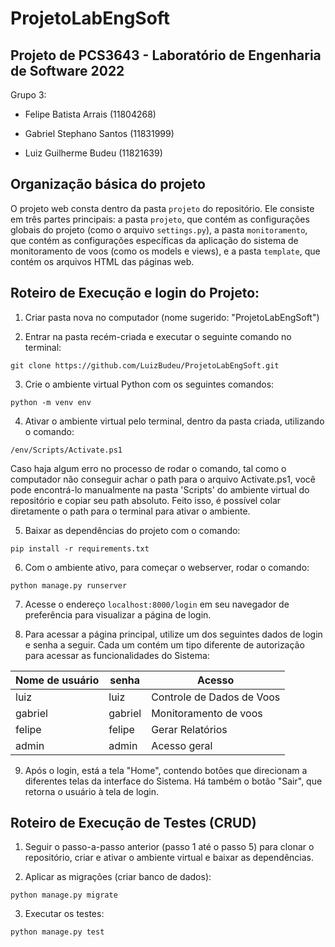 # ProjetoLabEngSoft

## Projeto de PCS3643 - Laboratório de Engenharia de Software 2022

Grupo 3:

- Felipe Batista Arrais (11804268)

- Gabriel Stephano Santos (11831999)

- Luiz Guilherme Budeu (11821639)

## Organização básica do projeto

O projeto web consta dentro da pasta `projeto` do repositório. Ele consiste em três partes principais: a pasta `projeto`, que contém as configurações globais do projeto (como o arquivo `settings.py`), a pasta `monitoramento`, que contém as configurações específicas da aplicação do sistema de monitoramento de voos (como os models e views), e a pasta `template`, que contém os arquivos HTML das páginas web.

## Roteiro de Execução e login do Projeto:

1. Criar pasta nova no computador (nome sugerido: "ProjetoLabEngSoft")

2. Entrar na pasta recém-criada e executar o seguinte comando no terminal:

```
git clone https://github.com/LuizBudeu/ProjetoLabEngSoft.git
```

3. Crie o ambiente virtual Python com os seguintes comandos:

```
python -m venv env
```

4. Ativar o ambiente virtual pelo terminal, dentro da pasta criada, utilizando o comando:

```
/env/Scripts/Activate.ps1
```

Caso haja algum erro no processo de rodar o comando, tal como o computador não conseguir achar o path para o arquivo Activate.ps1, você pode encontrá-lo manualmente na pasta 'Scripts' do ambiente virtual do repositório e copiar seu path absoluto. Feito isso, é possível colar diretamente o path para o terminal para ativar o ambiente.

5. Baixar as dependências do projeto com o comando:

```
pip install -r requirements.txt
```

6. Com o ambiente ativo, para começar o webserver, rodar o comando:

```
python manage.py runserver
```

7. Acesse o endereço `localhost:8000/login` em seu navegador de preferência para visualizar a página de login.

8. Para acessar a página principal, utilize um dos seguintes dados de login e senha a seguir. Cada um contém um tipo diferente de autorização para acessar as funcionalidades do Sistema:

| Nome de usuário | senha   | Acesso                     |
| --------------- | ------- | -------------------------- |
| luiz            | luiz    | Controle de Dados de Voos  |
| gabriel         | gabriel | Monitoramento de voos      |
| felipe          | felipe  | Gerar Relatórios           |
| admin           | admin   | Acesso geral               |

9. Após o login, está a tela "Home", contendo botões que direcionam a diferentes telas da interface do Sistema. Há também o botão "Sair", que retorna o usuário à tela de login.

## Roteiro de Execução de Testes (CRUD)

1. Seguir o passo-a-passo anterior (passo 1 até o passo 5) para clonar o repositório, criar e ativar o ambiente virtual e baixar as dependências.

2. Aplicar as migrações (criar banco de dados):

```
python manage.py migrate
```

3. Executar os testes:

```
python manage.py test
```
